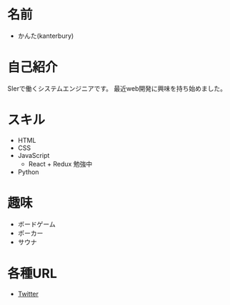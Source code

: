 # 名前
- かんた(kanterbury)

# 自己紹介
SIerで働くシステムエンジニアです。
最近web開発に興味を持ち始めました。

# スキル
- HTML
- CSS
- JavaScript
  - React + Redux 勉強中
- Python

# 趣味
- ボードゲーム
- ポーカー
- サウナ

# 各種URL
- [Twitter](@techberry7)
